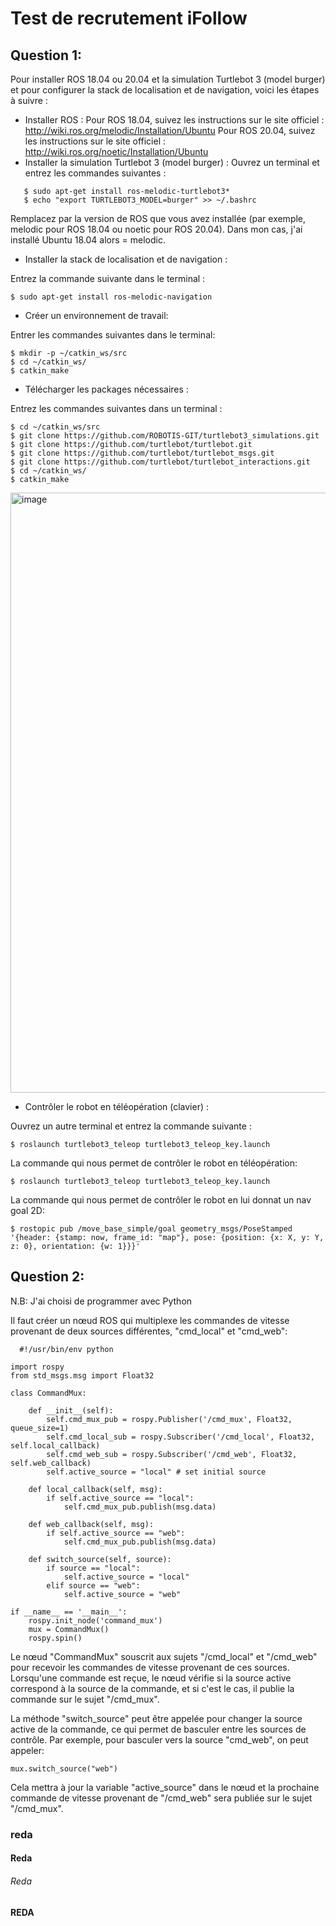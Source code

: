 # Test de recrutement iFollow
## Question 1:
Pour installer ROS 18.04 ou 20.04 et la simulation Turtlebot 3 (model burger) et pour configurer la stack de localisation et de navigation, voici les étapes à suivre :

* Installer ROS : 
Pour ROS 18.04, suivez les instructions sur le site officiel : http://wiki.ros.org/melodic/Installation/Ubuntu
Pour ROS 20.04, suivez les instructions sur le site officiel : http://wiki.ros.org/noetic/Installation/Ubuntu
* Installer la simulation Turtlebot 3 (model burger) :
Ouvrez un terminal et entrez les commandes suivantes :

```$ sudo apt-get update
   $ sudo apt-get install ros-melodic-turtlebot3*
   $ echo "export TURTLEBOT3_MODEL=burger" >> ~/.bashrc
```

Remplacez <distro> par la version de ROS que vous avez installée (par exemple, melodic pour ROS 18.04 ou noetic pour ROS 20.04). Dans mon cas, j'ai installé Ubuntu 18.04 alors <distro> = melodic.
  
* Installer la stack de localisation et de navigation :

Entrez la commande suivante dans le terminal :  
  
  ```$ sudo apt-get install ros-melodic-navigation``` 
  
* Créer un environnement de travail:
  
Entrer les commandes suivantes dans le terminal:

  
  ``` 
  $ mkdir -p ~/catkin_ws/src
  $ cd ~/catkin_ws/
  $ catkin_make
  ``` 

* Télécharger les packages nécessaires :

Entrez les commandes suivantes dans un terminal :
  
``` 
$ cd ~/catkin_ws/src
$ git clone https://github.com/ROBOTIS-GIT/turtlebot3_simulations.git
$ git clone https://github.com/turtlebot/turtlebot.git
$ git clone https://github.com/turtlebot/turtlebot_msgs.git
$ git clone https://github.com/turtlebot/turtlebot_interactions.git
$ cd ~/catkin_ws/
$ catkin_make
```

  <img width="960" alt="image" src="https://user-images.githubusercontent.com/126022726/220484820-32c6fd4e-2bd1-4a46-b9e2-e36221df86ca.png">

 
* Contrôler le robot en téléopération (clavier) :

Ouvrez un autre terminal et entrez la commande suivante :
  
  ```$ roslaunch turtlebot3_teleop turtlebot3_teleop_key.launch``` 
 
 La commande qui nous permet de contrôler le robot en téléopération:
  
  ```$ roslaunch turtlebot3_teleop turtlebot3_teleop_key.launch``` 
 
 La commande qui nous permet de contrôler le robot en lui donnat un nav goal 2D:
  
  ```$ rostopic pub /move_base_simple/goal geometry_msgs/PoseStamped '{header: {stamp: now, frame_id: "map"}, pose: {position: {x: X, y: Y, z: 0}, orientation: {w: 1}}}' ```

  
## Question 2:
  
N.B: J'ai choisi de programmer avec Python

Il faut créer un nœud ROS qui multiplexe les commandes de vitesse provenant de deux sources différentes, "cmd_local" et "cmd_web":

```
  #!/usr/bin/env python

import rospy
from std_msgs.msg import Float32

class CommandMux:

    def __init__(self):
        self.cmd_mux_pub = rospy.Publisher('/cmd_mux', Float32, queue_size=1)
        self.cmd_local_sub = rospy.Subscriber('/cmd_local', Float32, self.local_callback)
        self.cmd_web_sub = rospy.Subscriber('/cmd_web', Float32, self.web_callback)
        self.active_source = "local" # set initial source

    def local_callback(self, msg):
        if self.active_source == "local":
            self.cmd_mux_pub.publish(msg.data)

    def web_callback(self, msg):
        if self.active_source == "web":
            self.cmd_mux_pub.publish(msg.data)

    def switch_source(self, source):
        if source == "local":
            self.active_source = "local"
        elif source == "web":
            self.active_source = "web"

if __name__ == '__main__':
    rospy.init_node('command_mux')
    mux = CommandMux()
    rospy.spin()
```

Le nœud "CommandMux" souscrit aux sujets "/cmd_local" et "/cmd_web" pour recevoir les commandes de vitesse provenant de ces sources. Lorsqu'une commande est reçue, le nœud vérifie si la source active correspond à la source de la commande, et si c'est le cas, il publie la commande sur le sujet "/cmd_mux".

La méthode "switch_source" peut être appelée pour changer la source active de la commande, ce qui permet de basculer entre les sources de contrôle. Par exemple, pour basculer vers la source "cmd_web", on peut appeler:
   
  ``` mux.switch_source("web") ```
  
Cela mettra à jour la variable "active_source" dans le nœud et la prochaine commande de vitesse provenant de "/cmd_web" sera publiée sur le sujet "/cmd_mux".
  ### reda

#### Reda
  

###### Reda   

**REDA**

